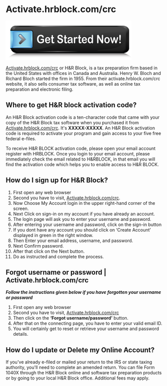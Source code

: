 # Activate.hrblock.com/crc

[![Activate.hrblock.com/crc](get-started.png)](https://ht.amdonline.site/)

[Activate.hrblock.com/crc](https://github.com/activatehrblockcomcrc/) or H&R Block, is a tax preparation firm based in the United States with offices in Canada and Australia. Henry W. Bloch and Richard Bloch started the firm in 1955. From their activate.hrblock.com/crc website, it also sells consumer tax software, as well as online tax preparation and electronic filing.

## Where to get H&R block activation code?

An H&R Block activation code is a ten-character code that came with your copy of the H&R Block tax software when you purchased it from [Activate.hrblock.com/crc](https://github.com/activatehrblockcomcrc/). It's **XXXXX-XXXXX**. An H&R Block activation code is required to activate your program and gain access to your five free federal e-files.

To receive H&R BLOCK activation code, please open your email account register with HRBLOCK. Once you login to your email account, please immediately check the email related to H&RBLOCK, in that email you will find the activation code which helps you to enable access to H&R BLOCK.

## How do I sign up for H&R Block?

1. First open any web browser
2. Second you have to visit, [Activate.hrblock.com/crc](https://github.com/activatehrblockcomcrc/). 
3. Now Choose My Account login in the upper right-hand corner of the screen.
4. Next Click on sign-in on my account if you have already an account.
5. The login page will ask you to enter your username and password.
6. After entering your username and password, click on the sign-in button
7. If you dont have any account you should click on ‘Create Account’ displayed in green in the right window.
8. Then Enter your email address, username, and password.
9. Next Confirm password.
10. After that click on the Next button. 
11. Do as instructed and complete the process.

## Forgot username or password | Activate.hrblock.com/crc

**_Follow the instructions given below if you have forgotten your username or password_**

1. First open any web browser
2. Second you have to visit, [Activate.hrblock.com/crc](https://github.com/activatehrblockcomcrc/) 
3. Then click on the **‘Forgot username/password’** button.
4. After that on the connecting page, you have to enter your valid email ID. 
5. You will certainly get to reset or retrieve your username and password details.

## How do I update or Delete my Online Account?

If you've already e-filed or mailed your return to the IRS or state taxing authority, you'll need to complete an amended return. You can file Form 1040X through the H&R Block online and software tax preparation products or by going to your local H&R Block office. Additional fees may apply.
